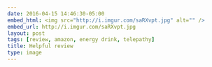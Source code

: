 ```yaml
---
date: 2016-04-15 14:46:30-05:00
embed_html: <img src="http://i.imgur.com/saRXvpt.jpg" alt="" />
embed_url: http://i.imgur.com/saRXvpt.jpg
layout: post
tags: [review, amazon, energy drink, telepathy]
title: Helpful review
type: image
---
```

<img src="http://i.imgur.com/saRXvpt.jpg" alt="" />

